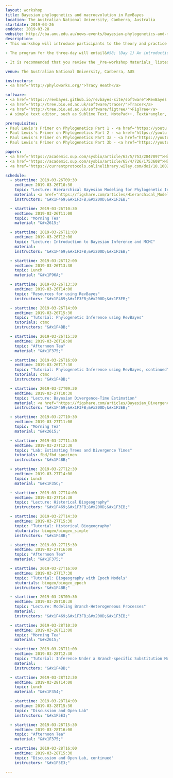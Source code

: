 ```yaml
---
layout: workshop
title: Bayesian phylogenetics and macroevolution in RevBayes
location: The Australian National University, Canberra, Australia
startdate: 2019-03-26
enddate: 2019-03-28
website: http://cba.anu.edu.au/news-events/bayesian-phylogenetics-and-macroevolution-revbayes
description: 
- This workshop will introduce participants to the theory and practice of phylogenetic inference methods for macroevolution using RevBayes. The three-day course is sponsored by the Centre for Biodivesity Analysis at the Australian National University. 

- The program for the three-day will entail&#58; (Day 1) An introduction to RevBayes, MCMC, and basic tree inference; (Day 2) Combining data from fossil and ling taxa and Historical biogeography; (Day 3) Modeling complex processes on trees and discussion/open lab. A (tentative) detailed schedule will be given below. 

- It is recommended that you review the _Pre-workshop Materials_ listed below if you do not already have a strong understanding of likelihood-based phylogenetics, probability, and Bayesian inference. These video lectures are by <a href="https://phylogeny.uconn.edu/">Paul Lewis</a> and provide a clear overview of these topics. Additionally, a list of papers describing RevBayes and graphical models is given as suggested background reading.

venue: The Australian National University, Canberra, AUS

instructors:
- <a href="http://phyloworks.org/">Tracy Heath</a>

software:
- <a href="https://revbayes.github.io/revbayes-site/software">RevBayes v1.0.10</a> 
- <a href="http://tree.bio.ed.ac.uk/software/tracer/">Tracer</a>
- <a href="http://tree.bio.ed.ac.uk/software/figtree/">FigTree</a>
- A simple text editor, such as Sublime Text, NotePad++, TextWrangler, BBEdit, vim, or emacs 

prerequisites:
- Paul Lewis's Primer on Phylogenetics Part 1 - <a href="https://youtu.be/1r4z0YJq580">Trees & Likelihood</a>
- Paul Lewis's Primer on Phylogenetics Part 2 - <a href="https://youtu.be/UsLeY0wZr4Y">Substitution Models</a>
- Paul Lewis's Primer on Phylogenetics Part 3a - <a href="https://youtu.be/4PWlnNsfz90">Bayesian Statistics & MCMC</a>
- Paul Lewis's Primer on Phylogenetics Part 3b - <a href="https://youtu.be/TLtOS--YwkU">Bayesian Phylogenetics</a>

papers:
- <a href="https://academic.oup.com/sysbio/article/63/5/753/2847897">Höhna et al. (2014). Probabilistic Graphical Model Representation in Phylogenetics.</a>
- <a href="https://academic.oup.com/sysbio/article/65/4/726/1753608">Höhna et al. (2016). RevBayes&#58; Bayesian Phylogenetic Inference Using Graphical Models and an Interactive Model-Specification Language.</a>
- <a href="https://currentprotocols.onlinelibrary.wiley.com/doi/10.1002/cpbi.22">Höhna et al. (2017). Phylogenetic Inference Using RevBayes.</a>

schedule:
  - starttime: 2019-03-26T09:30
    endtime: 2019-03-26T10:30
    topic: "Lecture: Hierarchical Bayesian Modeling for Phylogenetic Inference using RevBayes"
    material: <a href="https://figshare.com/articles/Hierarchical_Modeling_for_Phylogenetic_Inference_using_RevBayes/7886201">Lecture slides</a>
    instructors: "&#x1F469;&#x1F3FB;&#x200D;&#x1F3EB;"

  - starttime: 2019-03-26T10:30
    endtime: 2019-03-26T11:00
    topic: "Morning Tea"
    material: "&#x2615;"

  - starttime: 2019-03-26T11:00
    endtime: 2019-03-26T12:00
    topic: "Lecture: Introduction to Bayesian Inference and MCMC"
    material: 
    instructors: "&#x1F469;&#x1F3FB;&#x200D;&#x1F3EB;"

  - starttime: 2019-03-26T12:00
    endtime: 2019-03-26T13:30
    topic: Lunch
    material: "&#x1F96A;"

  - starttime: 2019-03-26T13:30
    endtime: 2019-03-26T14:00
    topic: "Resources for using RevBayes"
    instructors: "&#x1F469;&#x1F3FB;&#x200D;&#x1F3EB;"

  - starttime: 2019-03-26T14:00
    endtime: 2019-03-26T15:30
    topic: "Tutorial: Phylogenetic Inference using RevBayes"
    tutorials: ctmc
    instructors: "&#x1F4BB;"

  - starttime: 2019-03-26T15:30
    endtime: 2019-03-26T16:00
    topic: "Afternoon Tea"
    material: "&#x1F375;"

  - starttime: 2019-03-26T16:00
    endtime: 2019-03-26T17:30
    topic: "Tutorial: Phylogenetic Inference using RevBayes, continued"
    tutorials: ctmc
    instructors: "&#x1F4BB;"

  - starttime: 2019-03-27T09:30
    endtime: 2019-03-27T10:30
    topic: "Lecture: Bayesian Divergence-Time Estimation"
    material: <a href="https://figshare.com/articles/Bayesian_Divergence-Time_Estimation_Lecture/6849005">Lecture slides</a>
    instructors: "&#x1F469;&#x1F3FB;&#x200D;&#x1F3EB;"

  - starttime: 2019-03-27T10:30
    endtime: 2019-03-27T11:00
    topic: "Morning Tea"
    material: "&#x2615;"

  - starttime: 2019-03-27T11:30
    endtime: 2019-03-27T12:30
    topic: "Lab: Estimating Trees and Divergence Times"
    tutorials: fbd/fbd_specimen
    instructors: "&#x1F4BB;"

  - starttime: 2019-03-27T12:30
    endtime: 2019-03-27T14:00
    topic: Lunch
    material: "&#x1F35C;"

  - starttime: 2019-03-27T14:00
    endtime: 2019-03-27T14:30
    topic: "Lecture: Historical Biogeography"
    instructors: "&#x1F469;&#x1F3FB;&#x200D;&#x1F3EB;"

  - starttime: 2019-03-27T14:30
    endtime: 2019-03-27T15:30
    topic: "Tutorial: Historical Biogeography"
    ntutorials: biogeo/biogeo_simple
    instructors: "&#x1F4BB;"

  - starttime: 2019-03-27T15:30
    endtime: 2019-03-27T16:00
    topic: "Afternoon Tea"
    material: "&#x1F375;"

  - starttime: 2019-03-27T16:00
    endtime: 2019-03-27T17:30
    topic: "Tutorial: Biogeography with Epoch Models"
    ntutorials: biogeo/biogeo_epoch
    instructors: "&#x1F4BB;"

  - starttime: 2019-03-28T09:30
    endtime: 2019-03-28T10:30
    topic: "Lecture: Modeling Branch-Heterogeneous Processes"
    material: 
    instructors: "&#x1F469;&#x1F3FB;&#x200D;&#x1F3EB;"

  - starttime: 2019-03-28T10:30
    endtime: 2019-03-28T11:00
    topic: "Morning Tea"
    material: "&#x2615;"

  - starttime: 2019-03-28T11:00
    endtime: 2019-03-28T12:30
    topic: "Tutorial: Inference Under a Branch-specific Substitution Model"
    material: 
    instructors: "&#x1F4BB;"

  - starttime: 2019-03-28T12:30
    endtime: 2019-03-28T14:00
    topic: Lunch
    material: "&#x1F354;"

  - starttime: 2019-03-28T14:00
    endtime: 2019-03-28T15:30
    topic: "Discussion and Open Lab"
    instructors: "&#x1F5E3;"

  - starttime: 2019-03-28T15:30
    endtime: 2019-03-28T16:00
    topic: "Afternoon Tea"
    material: "&#x1F375;"

  - starttime: 2019-03-28T16:00
    endtime: 2019-03-28T15:30
    topic: "Discussion and Open Lab, continued"
    instructors: "&#x1F5E3;"

---
```


